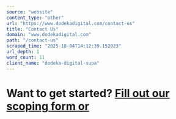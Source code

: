```yaml
---
source: "website"
content_type: "other"
url: "https://www.dodekadigital.com/contact-us"
title: "Contact Us"
domain: "www.dodekadigital.com"
path: "/contact-us"
scraped_time: "2025-10-04T14:12:39.152023"
url_depth: 1
word_count: 11
client_name: "dodeka-digital-supa"
---
```


# Want to get started? [Fill out our scoping form or](#)